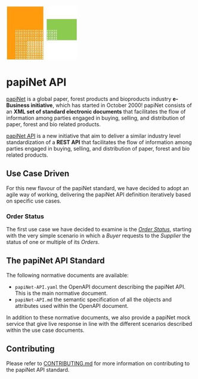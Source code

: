<!-- markdownlint-disable MD041 -->
![papiNet Logo](./papinet-logo.jpg)

# papiNet API

[papiNet](http://www.papinet.org) is a global paper, forest products and bioproducts industry **e-Business initiative**, which has started in October 2000! papiNet consists of an **XML set of standard electronic documents** that facilitates the flow of information among parties engaged in buying, selling, and distribution of paper, forest and bio related products.

[papiNet API](https://github.com/papinet/papiNet-API) is a new initiative that aim to deliver a similar industry level standardization of a **REST API** that facilitates the flow of information among parties engaged in buying, selling, and distribution of paper, forest and bio related products.

## Use Case Driven

For this new flavour of the papiNet standard, we have decided to adopt an agile way of working, delivering the papiNet API definition iteratively based on specific use cases.

### Order Status

The first use case we have decided to examine is the [_Order Status_](1.0.0/order-status.md), starting with the very simple scenario in which a _Buyer_ requests to the _Supplier_ the status of one or multiple of its _Orders_.

## The papiNet API Standard

The following normative documents are available:

- `papiNet-API.yaml` the OpenAPI document describing the papiNet API. This is the main normative document.
- `papiNet-API.md` the semantic specification of all the objects and attributes used within the OpenAPI document.

In addition to these normative documents, we also provide a papiNet mock service that give live response in line with the different scenarios described within the use case documents.

## Contributing

Please refer to [CONTRIBUTING.md](CONTRIBUTING.md) for more information on contributing to the papiNet API standard.
